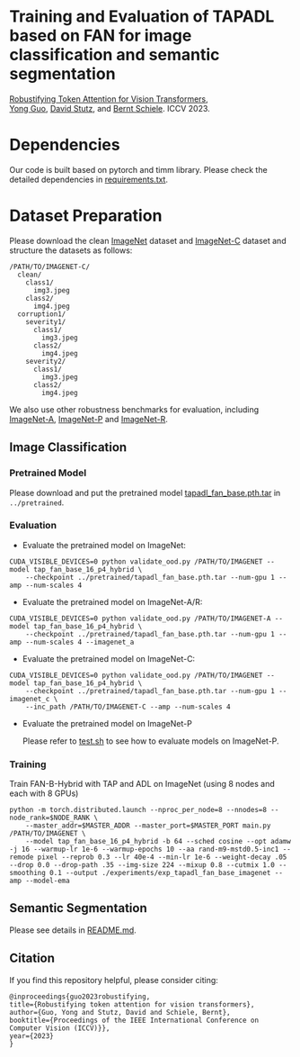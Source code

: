 # Training and Evaluation of TAPADL based on FAN for image classification and semantic segmentation
[Robustifying Token Attention for Vision Transformers](https://arxiv.org/pdf/2303.11126.pdf), \
[Yong Guo](http://www.guoyongcs.com/), [David Stutz](https://davidstutz.de/), and [Bernt Schiele](https://scholar.google.com/citations?user=z76PBfYAAAAJ&hl=en). ICCV 2023.



# Dependencies
Our code is built based on pytorch and timm library. Please check the detailed dependencies in [requirements.txt](https://github.com/guoyongcs/TAPADL/blob/main/requirements.txt).

# Dataset Preparation

Please download the clean [ImageNet](http://image-net.org/) dataset and [ImageNet-C](https://zenodo.org/record/2235448) dataset and structure the datasets as follows:

```
/PATH/TO/IMAGENET-C/
  clean/
    class1/
      img3.jpeg
    class2/
      img4.jpeg
  corruption1/
    severity1/
      class1/
        img3.jpeg
      class2/
        img4.jpeg
    severity2/
      class1/
        img3.jpeg
      class2/
        img4.jpeg
```

We also use other robustness benchmarks for evaluation, including [ImageNet-A](https://github.com/hendrycks/natural-adv-examples), [ImageNet-P](https://zenodo.org/record/3565846) and [ImageNet-R](https://github.com/hendrycks/imagenet-r).



## Image Classification


### Pretrained Model

Please download and put the pretrained model [tapadl_fan_base.pth.tar](tapadl_fan_base.pth.tar) in ```../pretrained```.


### Evaluation
- Evaluate the pretrained model on ImageNet:
```
CUDA_VISIBLE_DEVICES=0 python validate_ood.py /PATH/TO/IMAGENET --model tap_fan_base_16_p4_hybrid \
    --checkpoint ../pretrained/tapadl_fan_base.pth.tar --num-gpu 1 --amp --num-scales 4
```

- Evaluate the pretrained model on ImageNet-A/R:
```
CUDA_VISIBLE_DEVICES=0 python validate_ood.py /PATH/TO/IMAGENET-A --model tap_fan_base_16_p4_hybrid \
    --checkpoint ../pretrained/tapadl_fan_base.pth.tar --num-gpu 1 --amp --num-scales 4 --imagenet_a
```

- Evaluate the pretrained model on ImageNet-C:
```
CUDA_VISIBLE_DEVICES=0 python validate_ood.py /PATH/TO/IMAGENET --model tap_fan_base_16_p4_hybrid \
    --checkpoint ../pretrained/tapadl_fan_base.pth.tar --num-gpu 1 --imagenet_c \
    --inc_path /PATH/TO/IMAGENET-C --amp --num-scales 4
```

- Evaluate the pretrained model on ImageNet-P

    Please refer to [test.sh](https://github.com/hendrycks/robustness/blob/master/ImageNet-P/test.sh) to see how to evaluate models on ImageNet-P.




### Training 
Train FAN-B-Hybrid with TAP and ADL on ImageNet (using 8 nodes and each with 8 GPUs)
```
python -m torch.distributed.launch --nproc_per_node=8 --nnodes=8 --node_rank=$NODE_RANK \ 
    --master_addr=$MASTER_ADDR --master_port=$MASTER_PORT main.py /PATH/TO/IMAGENET \ 
    --model tap_fan_base_16_p4_hybrid -b 64 --sched cosine --opt adamw -j 16 --warmup-lr 1e-6 --warmup-epochs 10 --aa rand-m9-mstd0.5-inc1 --remode pixel --reprob 0.3 --lr 40e-4 --min-lr 1e-6 --weight-decay .05 --drop 0.0 --drop-path .35 --img-size 224 --mixup 0.8 --cutmix 1.0 --smoothing 0.1 --output ./experiments/exp_tapadl_fan_base_imagenet --amp --model-ema
```



## Semantic Segmentation

Please see details in [README.md](https://github.com/guoyongcs/TAPADL/blob/main/TAPADL_FAN/segmentation).


## Citation
If you find this repository helpful, please consider citing:
```
@inproceedings{guo2023robustifying,
title={Robustifying token attention for vision transformers},
author={Guo, Yong and Stutz, David and Schiele, Bernt},
booktitle={Proceedings of the IEEE International Conference on Computer Vision (ICCV)}},
year={2023}
}
```





